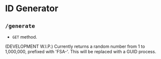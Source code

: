 # ID Generator

## `/generate`
* `GET` method.

(DEVELOPMENT W.I.P.) Currently returns a random number from 1 to 1,000,000, prefixed with 'FSA-'. This will be replaced with a GUID process.